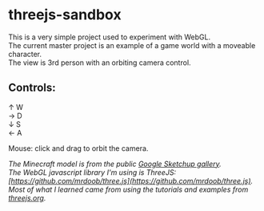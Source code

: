 threejs-sandbox
===============

This is a very simple project used to experiment with WebGL.  
The current master project is an example of a game world with a moveable character.  
The view is 3rd person with an orbiting camera control.  

Controls:
---------

↑ W   
→  D  
↓ S  
← A  
		

Mouse: click and drag to orbit the camera.


*The Minecraft model is from the public [Google Sketchup gallery](http://sketchup.google.com/3dwarehouse/).  
The WebGL javascript library I'm using is ThreeJS: [https://github.com/mrdoob/three.js](https://github.com/mrdoob/three.js).  
Most of what I learned came from using the tutorials and examples from [threejs.org](http://threejs.org).*